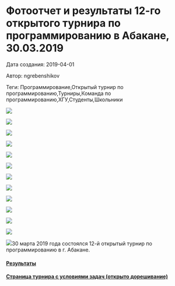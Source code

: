 # Фотоотчет и результаты 12-го открытого турнира по программированию в Абакане, 30.03.2019

Дата создания: 2019-04-01

Автор: ngrebenshikov

Теги: Программирование,Открытый турнир по программированию,Турниры,Команда по программированию,ХГУ,Студенты,Школьники

 ![](../images/8ad0cf5c95.jpg)

 ![](../images/fe38ae61e0.jpg)

 ![](../images/b2e8eeb5b4.jpg)

 ![](../images/90cdb61fc5.jpg)

 ![](../images/0642d112f8.jpg)

 ![](../images/fd0d7a007b.jpg)

 ![](../images/4322902ebf.jpg)

 ![](../images/972eadd5e3.jpg)

 ![](../images/b4d319919d.jpg)

 ![](../images/cd543e9dbe.jpg)

 ![](../images/6b475d6bcb.jpg)

 ![](../images/6c4ecf761f.jpg)

 ![](../images/849973a82e.jpg)30 марта 2019 года состоялся 12-й открытый турнир по программированию в г. Абакане.

#### [Результаты](http://contest.lambda-calculus.ru/ejudge/000027/standings.html)

#### [Страница турнира с условиями задач (открыто дорешивание)](http://lambda-calculus.ru/blog/events/165.html)
